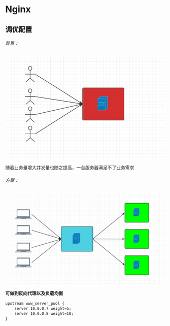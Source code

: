 # Nginx



## 调优配置

###### 背景：

![image-20211004171501133](\imgs\nginx-plan-before.png)

随着业务量增大并发量也随之提高，一台服务器满足不了业务需求

###### 方案：

![image-20211004172324840](\imgs\nginx-plan-after.png)

**可做到反向代理以及负载均衡**



```nginx
upstream www_server_pool {
    server 10.0.0.7 weight=5;
    server 10.0.0.8 weight=10;
}
```























